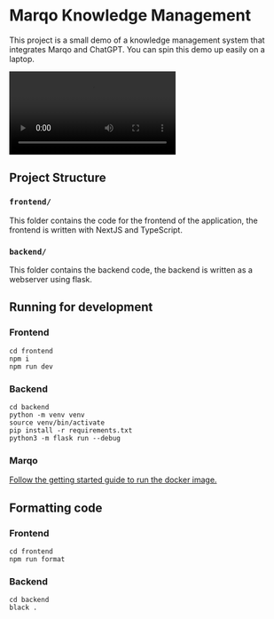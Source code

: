# Marqo Knowledge Management

This project is a small demo of a knowledge management system that integrates Marqo and ChatGPT. You can spin this demo up easily on a laptop.

![Demo](readme_assets/Marqo%20ChatGPT%20Organisational%20Knowledge%20Demo.mov)

## Project Structure

### `frontend/`

This folder contains the code for the frontend of the application, the frontend is written with NextJS and TypeScript.

### `backend/`

This folder contains the backend code, the backend is written as a webserver using flask.

## Running for development

### Frontend

```
cd frontend
npm i
npm run dev
```

### Backend

```
cd backend
python -m venv venv
source venv/bin/activate
pip install -r requirements.txt
python3 -m flask run --debug
```

### Marqo

[Follow the getting started guide to run the docker image.](https://docs.marqo.ai/0.0.17/)


## Formatting code

### Frontend

```
cd frontend
npm run format
```

### Backend

```
cd backend
black .
```
